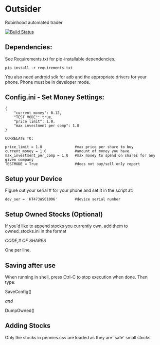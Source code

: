 # Outsider
Robinhood automated trader

[![Build Status](https://travis-ci.org/Reticulatas/Outsider.svg?branch=master)](https://travis-ci.org/Reticulatas/Outsider)

## Dependencies:

See Requirements.txt for pip-installable dependencies.  

    pip install -r requirements.txt

You also need android sdk for adb and the appropriate drivers for your phone.  Phone must be in developer mode.

## Config.ini - Set Money Settings:

    {
        "current money": 0.12,
        "TEST MODE": true,
        "price limit": 1.0,
        "max investment per comp": 1.0
    }
    
    CORRELATE TO:
    
    price_limit = 1.0               #max price per share to buy
    current_money = 1.0             #amount of money you have
    max_investment_per_comp = 1.0   #max money to spend on shares for any given company
    TESTMODE = True                 #does not buy/sell only report
    
## Setup your Device

Figure out your serial # for your phone and set it in the script at:

    dev_ser = 'HT473WS01096'        #device serial number

## Setup Owned Stocks (Optional)

If you'd like to append stocks you currently own, add them to owned_stocks.ini in the format  

*CODE,# OF SHARES*  

One per line.

## Saving after use

When running in shell, press Ctrl-C to stop execution when done. Then type:  

SaveConfig()  

*and*  

DumpOwned()  


## Adding Stocks

Only the stocks in pennies.csv are loaded as they are 'safe' small stocks.

